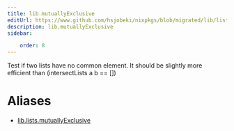 ```yaml
---
title: lib.mutuallyExclusive
editUrl: https://www.github.com/hsjobeki/nixpkgs/blob/migrated/lib/lists.nix#L1091C23
description: lib.mutuallyExclusive
sidebar:

    order: 8
---
```


Test if two lists have no common element.
It should be slightly more efficient than (intersectLists a b == [])


# Aliases

- [lib.lists.mutuallyExclusive](/nix-doc-comments/reference/lib/lists/lib-lists-mutuallyexclusive)


